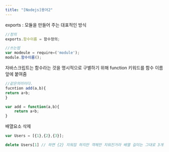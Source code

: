 ```yaml
---
title: "[Nodejs]용어2"
---
```


exports : 모듈을 만들어 주는 대표적인 방식
```javascript
//정의
exports.함수이름 = 함수정의;

//쓰는법
var modeule = require=('module');
module.함수이름();
```

자바스크립트는  함수라는 것을 명시적으로 구별하기 위해 function 키워드를 함수 이름 앞에 붙여줌
```javascript
//같은의미이다.
fucntion add(a,b){
return a+b;
}

var add = function(a,b){
	return a+b;
}
```


배열요소 삭제
```javascript
var Users = [{1},{2},{3}]; 

delete Users[1] // 하면 {2} 지워짐 하지만 객체만 지워진거라 배열 길이는 그대로 3개
```
